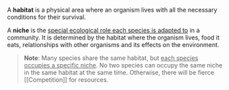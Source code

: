 A **habitat** is a physical area where an organism lives with all the necessary conditions for their survival.


A **niche** is the <u>special ecological role each species is adapted to</u> in a community. It is determined by the habitat where the organism lives, food it eats, relationships with other organisms and its effects on the environment.

> **Note**:
> Many species share the same habitat, but <u>each species occupies a specific niche</u>.
> No two species can occupy the same niche in the same habitat at the same time. Otherwise, there will be fierce [[Competition]] for resources.

